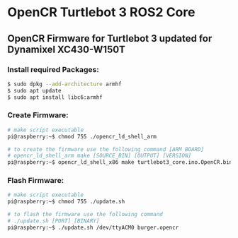 # OpenCR Turtlebot 3 ROS2 Core

## OpenCR Firmware for Turtlebot 3 updated for Dynamixel XC430-W150T

### Install required Packages:
```bash
$ sudo dpkg --add-architecture armhf
$ sudo apt update
$ sudo apt install libc6:armhf
```

### Create Firmware:
```bash
# make script executable
pi@raspberry:~$ chmod 755 ./opencr_ld_shell_arm

# to create the firmware use the following command [ARM BOARD]
# opencr_ld_shell_arm make [SOURCE_BIN] [OUTPUT] [VERSION]
pi@raspberry:~$ opencr_ld_shell_x86 make turtlebot3_core.ino.OpenCR.bin burger 1.0.0
```

### Flash Firmware:
```bash
# make script executable
pi@raspberry:~$ chmod 755 ./update.sh

# to flash the firmware use the following command
# ./update.sh [PORT] [BINARY]
pi@raspberry:~$ ./update.sh /dev/ttyACM0 burger.opencr
```
